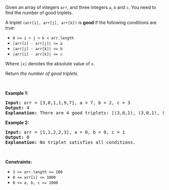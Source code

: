 <p>Given an array of integers <code>arr</code>, and three integers&nbsp;<code>a</code>,&nbsp;<code>b</code>&nbsp;and&nbsp;<code>c</code>. You need to find the number of good triplets.</p>

<p>A triplet <code>(arr[i], arr[j], arr[k])</code>&nbsp;is <strong>good</strong> if the following conditions are true:</p>

<ul>
	<li><code>0 &lt;= i &lt; j &lt; k &lt;&nbsp;arr.length</code></li>
	<li><code>|arr[i] - arr[j]| &lt;= a</code></li>
	<li><code>|arr[j] - arr[k]| &lt;= b</code></li>
	<li><code>|arr[i] - arr[k]| &lt;= c</code></li>
</ul>

<p>Where <code>|x|</code> denotes the absolute value of <code>x</code>.</p>

<p>Return<em> the number of good triplets</em>.</p>

<p>&nbsp;</p>
<p><strong class="example">Example 1:</strong></p>

<pre>
<strong>Input:</strong> arr = [3,0,1,1,9,7], a = 7, b = 2, c = 3
<strong>Output:</strong> 4
<strong>Explanation:</strong>&nbsp;There are 4 good triplets: [(3,0,1), (3,0,1), (3,1,1), (0,1,1)].
</pre>

<p><strong class="example">Example 2:</strong></p>

<pre>
<strong>Input:</strong> arr = [1,1,2,2,3], a = 0, b = 0, c = 1
<strong>Output:</strong> 0
<strong>Explanation: </strong>No triplet satisfies all conditions.
</pre>

<p>&nbsp;</p>
<p><strong>Constraints:</strong></p>

<ul>
	<li><code>3 &lt;= arr.length &lt;= 100</code></li>
	<li><code>0 &lt;= arr[i] &lt;= 1000</code></li>
	<li><code>0 &lt;= a, b, c &lt;= 1000</code></li>
</ul>